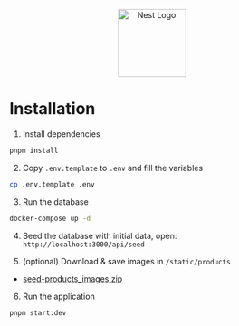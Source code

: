 <p align="center">
  <a href="http://nestjs.com/" target="blank"><img src="https://nestjs.com/img/logo-small.svg" width="120" alt="Nest Logo" /></a>
</p>

# Installation

1. Install dependencies

```bash
pnpm install
```

2. Copy `.env.template` to `.env` and fill the variables

```bash
cp .env.template .env
```

3. Run the database

```bash
docker-compose up -d
```

4. Seed the database with initial data, open: `http://localhost:3000/api/seed`

5. (optional) Download & save images in `/static/products`

- [seed-products_images.zip](https://drive.google.com/file/d/1lAXj7Hv4rDf3LltuIEEfEMjMEJejVVkg/view?usp=sharing)

6. Run the application

```bash
pnpm start:dev
```
